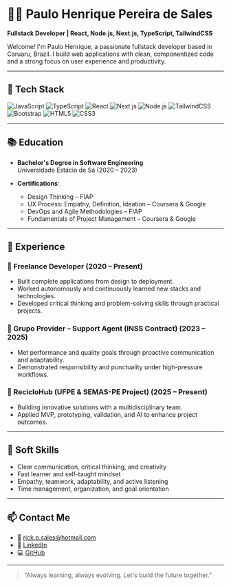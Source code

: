# 👨‍💻 Paulo Henrique Pereira de Sales

**Fullstack Developer | React, Node.js, Next.js, TypeScript, TailwindCSS**

Welcome! I'm Paulo Henrique, a passionate fullstack developer based in Caruaru, Brazil. I build web applications with clean, componentized code and a strong focus on user experience and productivity.

---

## 🚀 Tech Stack

![JavaScript](https://img.shields.io/badge/-JavaScript-black?style=flat-square&logo=javascript)
![TypeScript](https://img.shields.io/badge/-TypeScript-black?style=flat-square&logo=typescript)
![React](https://img.shields.io/badge/-React-black?style=flat-square&logo=react)
![Next.js](https://img.shields.io/badge/-Next.js-black?style=flat-square&logo=next.js)
![Node.js](https://img.shields.io/badge/-Node.js-black?style=flat-square&logo=node.js)
![TailwindCSS](https://img.shields.io/badge/-TailwindCSS-black?style=flat-square&logo=tailwindcss)
![Bootstrap](https://img.shields.io/badge/-Bootstrap-black?style=flat-square&logo=bootstrap)
![HTML5](https://img.shields.io/badge/-HTML5-black?style=flat-square&logo=html5)
![CSS3](https://img.shields.io/badge/-CSS3-black?style=flat-square&logo=css3)

---

## 📚 Education

- **Bachelor's Degree in Software Engineering**  
  Universidade Estácio de Sá (2020 – 2023)

- **Certifications**:  
  - Design Thinking – FIAP  
  - UX Process: Empathy, Definition, Ideation – Coursera & Google  
  - DevOps and Agile Methodologies – FIAP  
  - Fundamentals of Project Management – Coursera & Google

---

## 💼 Experience

### 🔹 Freelance Developer (2020 – Present)
- Built complete applications from design to deployment.
- Worked autonomously and continuously learned new stacks and technologies.
- Developed critical thinking and problem-solving skills through practical projects.

### 🔹 Grupo Provider – Support Agent (INSS Contract) (2023 – 2025)
- Met performance and quality goals through proactive communication and adaptability.
- Demonstrated responsibility and punctuality under high-pressure workflows.

### 🔹 RecicloHub (UFPE & SEMAS-PE Project) (2025 – Present)
- Building innovative solutions with a multidisciplinary team.
- Applied MVP, prototyping, validation, and AI to enhance project outcomes.

---

## 🧠 Soft Skills

- Clear communication, critical thinking, and creativity  
- Fast learner and self-taught mindset  
- Empathy, teamwork, adaptability, and active listening  
- Time management, organization, and goal orientation

---

## 📫 Contact Me

- 📧 [rick.p.sales@hotmail.com](mailto:rick.p.sales@hotmail.com)  
- 💼 [LinkedIn](https://www.linkedin.com/in/ph-sales/)  
- 💻 [GitHub](https://github.com/Phrojekt)

---

> “Always learning, always evolving. Let's build the future together.”

